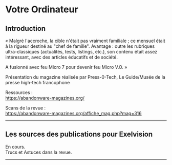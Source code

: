 # Votre Ordinateur

## Introduction

« Malgré l'accroche, la cible n'était pas vraiment familiale ; ce mensuel était à la rigueur destiné au "chef de famille". Avantage : outre les rubriques ultra-classiques (actualités, tests, listings, etc.), son contenu était assez intéressant, avec des articles éducatifs et de société.

A fusionné avec feu Micro 7 pour devenir feu Micro V.O. »

Présentation du magazine réalisée par Press-0-Tech, Le Guide/Musée de la presse high-tech francophone

Ressources :\
https://abandonware-magazines.org/

Scans de la revue : \
https://abandonware-magazines.org/affiche_mag.php?mag=316


___
## Les sources des publications pour Exelvision

En cours.\
Trucs et Astuces dans la revue.

___
